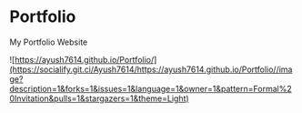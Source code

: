 # Portfolio
My Portfolio Website

![https://ayush7614.github.io/Portfolio/](https://socialify.git.ci/Ayush7614/https://ayush7614.github.io/Portfolio//image?description=1&forks=1&issues=1&language=1&owner=1&pattern=Formal%20Invitation&pulls=1&stargazers=1&theme=Light)

